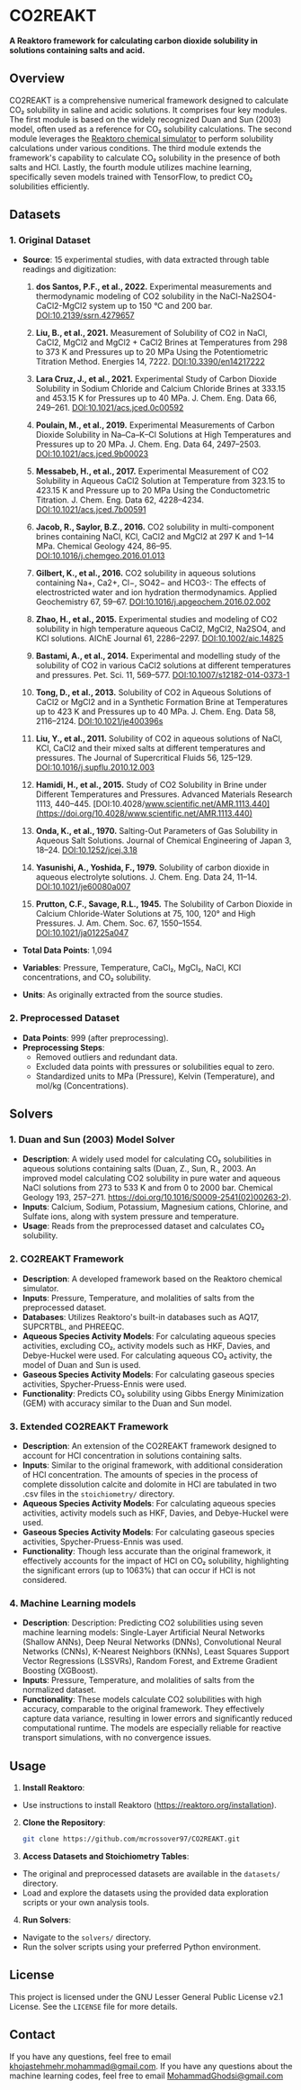 # CO2REAKT

**A Reaktoro framework for calculating carbon dioxide solubility in solutions containing salts and acid.**

## Overview

CO2REAKT is a comprehensive numerical framework designed to calculate CO₂ solubility in saline and acidic solutions. It comprises four key modules. The first module is based on the widely recognized Duan and Sun (2003) model, often used as a reference for CO₂ solubility calculations. The second module leverages the [Reaktoro chemical simulator](https://github.com/reaktoro/reaktoro) to perform solubility calculations under various conditions. The third module extends the framework's capability to calculate CO₂ solubility in the presence of both salts and HCl. Lastly, the fourth module utilizes machine learning, specifically seven models trained with TensorFlow, to predict CO₂ solubilities efficiently.

## Datasets

### 1. Original Dataset
- **Source**: 15 experimental studies, with data extracted through table readings and digitization:
  
  1. **dos Santos, P.F., et al., 2022.** Experimental measurements and thermodynamic modeling of CO2 solubility in the NaCl-Na2SO4-CaCl2-MgCl2 system up to 150 °C and 200 bar. [DOI:10.2139/ssrn.4279657](https://doi.org/10.2139/ssrn.4279657)

  2. **Liu, B., et al., 2021.** Measurement of Solubility of CO2 in NaCl, CaCl2, MgCl2 and MgCl2 + CaCl2 Brines at Temperatures from 298 to 373 K and Pressures up to 20 MPa Using the Potentiometric Titration Method. Energies 14, 7222. [DOI:10.3390/en14217222](https://doi.org/10.3390/en14217222)

  3. **Lara Cruz, J., et al., 2021.** Experimental Study of Carbon Dioxide Solubility in Sodium Chloride and Calcium Chloride Brines at 333.15 and 453.15 K for Pressures up to 40 MPa. J. Chem. Eng. Data 66, 249–261. [DOI:10.1021/acs.jced.0c00592](https://doi.org/10.1021/acs.jced.0c00592)

  4. **Poulain, M., et al., 2019.** Experimental Measurements of Carbon Dioxide Solubility in Na–Ca–K–Cl Solutions at High Temperatures and Pressures up to 20 MPa. J. Chem. Eng. Data 64, 2497–2503. [DOI:10.1021/acs.jced.9b00023](https://doi.org/10.1021/acs.jced.9b00023)

  5. **Messabeb, H., et al., 2017.** Experimental Measurement of CO2 Solubility in Aqueous CaCl2 Solution at Temperature from 323.15 to 423.15 K and Pressure up to 20 MPa Using the Conductometric Titration. J. Chem. Eng. Data 62, 4228–4234. [DOI:10.1021/acs.jced.7b00591](https://doi.org/10.1021/acs.jced.7b00591)

  6. **Jacob, R., Saylor, B.Z., 2016.** CO2 solubility in multi-component brines containing NaCl, KCl, CaCl2 and MgCl2 at 297 K and 1–14 MPa. Chemical Geology 424, 86–95. [DOI:10.1016/j.chemgeo.2016.01.013](https://doi.org/10.1016/j.chemgeo.2016.01.013)

  7. **Gilbert, K., et al., 2016.** CO2 solubility in aqueous solutions containing Na+, Ca2+, Cl−, SO42− and HCO3-: The effects of electrostricted water and ion hydration thermodynamics. Applied Geochemistry 67, 59–67. [DOI:10.1016/j.apgeochem.2016.02.002](https://doi.org/10.1016/j.apgeochem.2016.02.002)

  8. **Zhao, H., et al., 2015.** Experimental studies and modeling of CO2 solubility in high temperature aqueous CaCl2, MgCl2, Na2SO4, and KCl solutions. AIChE Journal 61, 2286–2297. [DOI:10.1002/aic.14825](https://doi.org/10.1002/aic.14825)

  9. **Bastami, A., et al., 2014.** Experimental and modelling study of the solubility of CO2 in various CaCl2 solutions at different temperatures and pressures. Pet. Sci. 11, 569–577. [DOI:10.1007/s12182-014-0373-1](https://doi.org/10.1007/s12182-014-0373-1)

  10. **Tong, D., et al., 2013.** Solubility of CO2 in Aqueous Solutions of CaCl2 or MgCl2 and in a Synthetic Formation Brine at Temperatures up to 423 K and Pressures up to 40 MPa. J. Chem. Eng. Data 58, 2116–2124. [DOI:10.1021/je400396s](https://doi.org/10.1021/je400396s)

  11. **Liu, Y., et al., 2011.** Solubility of CO2 in aqueous solutions of NaCl, KCl, CaCl2 and their mixed salts at different temperatures and pressures. The Journal of Supercritical Fluids 56, 125–129. [DOI:10.1016/j.supflu.2010.12.003](https://doi.org/10.1016/j.supflu.2010.12.003)

  12. **Hamidi, H., et al., 2015.** Study of CO2 Solubility in Brine under Different Temperatures and Pressures. Advanced Materials Research 1113, 440–445. [DOI:10.4028/www.scientific.net/AMR.1113.440](https://doi.org/10.4028/www.scientific.net/AMR.1113.440)
 
  13. **Onda, K., et al., 1970.** Salting-Out Parameters of Gas Solubility in Aqueous Salt Solutions. Journal of Chemical Engineering of Japan 3, 18–24. [DOI:10.1252/jcej.3.18](https://doi.org/10.1252/jcej.3.18)

  14. **Yasunishi, A., Yoshida, F., 1979.** Solubility of carbon dioxide in aqueous electrolyte solutions. J. Chem. Eng. Data 24, 11–14. [DOI:10.1021/je60080a007](https://doi.org/10.1021/je60080a007)
 
  15. **Prutton, C.F., Savage, R.L., 1945.** The Solubility of Carbon Dioxide in Calcium Chloride-Water Solutions at 75, 100, 120° and High Pressures. J. Am. Chem. Soc. 67, 1550–1554. [DOI:10.1021/ja01225a047](https://doi.org/10.1021/ja01225a047)

- **Total Data Points**: 1,094
- **Variables**: Pressure, Temperature, CaCl₂, MgCl₂, NaCl, KCl concentrations, and CO₂ solubility.
- **Units**: As originally extracted from the source studies.

### 2. Preprocessed Dataset
- **Data Points**: 999 (after preprocessing).
- **Preprocessing Steps**:
  - Removed outliers and redundant data.
  - Excluded data points with pressures or solubilities equal to zero.
  - Standardized units to MPa (Pressure), Kelvin (Temperature), and mol/kg (Concentrations).

## Solvers

### 1. Duan and Sun (2003) Model Solver
- **Description**: A widely used model for calculating CO₂ solubilities in aqueous solutions containing salts (Duan, Z., Sun, R., 2003. An improved model calculating CO2 solubility in pure water and aqueous NaCl solutions from 273 to 533 K and from 0 to 2000 bar. Chemical Geology 193, 257–271. https://doi.org/10.1016/S0009-2541(02)00263-2).
- **Inputs**: Calcium, Sodium, Potassium, Magnesium cations, Chlorine, and Sulfate ions, along with system pressure and temperature.
- **Usage**: Reads from the preprocessed dataset and calculates CO₂ solubility.

### 2. CO2REAKT Framework
- **Description**: A developed framework based on the Reaktoro chemical simulator.
- **Inputs**: Pressure, Temperature, and molalities of salts from the preprocessed dataset.
- **Databases**: Utilizes Reaktoro's built-in databases such as AQ17, SUPCRTBL, and PHREEQC.
- **Aqueous Species Activity Models**: For calculating aqueous species activities, excluding CO₂, activity models such as HKF, Davies, and Debye-Huckel were used. For calculating aqueous CO₂ activity, the model of Duan and Sun is used.
- **Gaseous Species Activity Models**: For calculating gaseous species activities, Spycher-Pruess-Ennis were used.
- **Functionality**: Predicts CO₂ solubility using Gibbs Energy Minimization (GEM) with accuracy similar to the Duan and Sun model.

### 3. Extended CO2REAKT Framework
- **Description**: An extension of the CO2REAKT framework designed to account for HCl concentration in solutions containing salts.
- **Inputs**: Similar to the original framework, with additional consideration of HCl concentration. The amounts of species in the process of complete dissolution calcite and dolomite in HCl are tabulated in two .csv files in the `stoichiometry/` directory.
- **Aqueous Species Activity Models**: For calculating aqueous species activities, activity models such as HKF, Davies, and Debye-Huckel were used. 
- **Gaseous Species Activity Models**: For calculating gaseous species activities, Spycher-Pruess-Ennis was used.
- **Functionality**: Though less accurate than the original framework, it effectively accounts for the impact of HCl on CO₂ solubility, highlighting the significant errors (up to 1063%) that can occur if HCl is not considered.

### 4. Machine Learning models
- **Description**: Description: Predicting CO2 solubilities using seven machine learning models: Single-Layer Artificial Neural Networks (Shallow ANNs), Deep Neural Networks (DNNs), Convolutional Neural Networks (CNNs), K-Nearest Neighbors (KNNs), Least Squares Support Vector Regressions (LSSVRs), Random Forest, and Extreme Gradient Boosting (XGBoost).
- **Inputs**: Pressure, Temperature, and molalities of salts from the normalized dataset.
- **Functionality**: These models calculate CO2 solubilities with high accuracy, comparable to the original framework. They effectively capture data variance, resulting in lower errors and significantly reduced computational runtime. The models are especially reliable for reactive transport simulations, with no convergence issues.

## Usage

1. **Install Reaktoro**:
- Use instructions to install Reaktoro (https://reaktoro.org/installation).

2. **Clone the Repository**:
   ```bash
   git clone https://github.com/mcrossover97/CO2REAKT.git

3. **Access Datasets and Stoichiometry Tables**:
- The original and preprocessed datasets are available in the `datasets/` directory.
- Load and explore the datasets using the provided data exploration scripts or your own analysis tools.

4. **Run Solvers**:
- Navigate to the `solvers/` directory.
- Run the solver scripts using your preferred Python environment.

## License

This project is licensed under the GNU Lesser General Public License v2.1 License. See the `LICENSE` file for more details.

## Contact

If you have any questions, feel free to email [khojastehmehr.mohammad@gmail.com](mailto:khojatehmehr.mohammad@gmail.com).
If you have any questions about the machine learning codes, feel free to email [MohammadGhodsi@gmail.com](mailto:eng.MohammadGhodsi@gmail.com)


